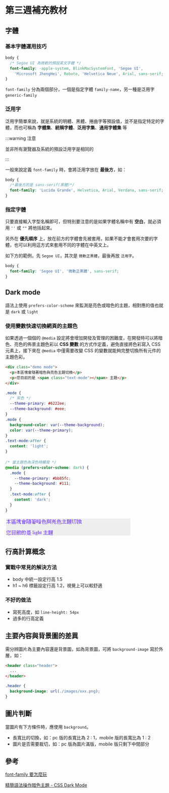 # 第三週補充教材

## 字體

### 基本字體運用技巧

```css
body {
  /* Segoe UI 為微軟的預設英文字體 */
  font-family: -apple-system, BlinkMacSystemFont, 'Segoe UI',
    'Microsoft JhengHei', Roboto, 'Helvetica Neue', Arial, sans-serif;
}
```

`font-family` 分為兩個部分，一個是指定字體 `family-name`，另一種是泛用字 `generic-family`

### 泛用字

泛用字簡單來說，就是系統的明體、黑體、捲曲字等預設值，並不是指定特定的字體，而也可稱為 **字體集**、**統稱字體**、**泛用字集**、**通用字體集** 等

:::warning 注意

並非所有瀏覽器及系統的預設泛用字是相同的

:::

一般來說定義 `font-family` 時，會將泛用字放在 **最後方**，如：

```css
body {
  /*最後方的是 sans-serif(黑體)*/
  font-family: 'Lucida Grande', Helvetica, Arial, Verdana, sans-serif;
}
```

### 指定字體

只要直接輸入字型名稱即可，但特別要注意的是如果字體名稱中有 **空白**，就必須用 `''` 或 `""` 將他括起來。

另外在 **優先順序** 上，放在前方的字體會先被套用，如果不能才會套用次要的字體，也可以利用這方式來套用不同的字體在中英文上。

如下方的範例，先 `Segoe UI`，其次是 `微軟正黑體`，最後再放 `泛用字`。

```css
body {
  font-family: 'Segoe UI', '微軟正黑體', sans-serif;
}
```

## Dark mode

語法上使用 `prefers-color-scheme` 來監測是亮色或暗色的主題，相對應的值也就是 `dark` 或 `light`

### 使用變數快速切換網頁的主題色

如果透過一個個的 `@media` 設定將會增加開發及管理的困難度，在開發時可以將暗色、亮色的佈景主題色彩以 **CSS 變數** 的方式作定義，避免直接將色彩寫入 CSS 元素上，接下來在 `@media` 中僅需要改變 CSS 的變數就能夠完整切換所有元件的主題色彩。

```html
<div class="demo mode">
  <p>本區塊會隨著暗色與亮色主題切換</p>
  <p>您目前的是 <span class="text-mode"></span> 主題</p>
</div>
```

```css
.mode {
  /* 紫色 */
  --theme-primary: #6222ee;
  --theme-background: #eee;
}
.mode {
  background-color: var(--theme-background);
  color: var(--theme-primary);
}
.text-mode:after {
  content: 'light';
}

/* 當主題色為深色時觸發 */
@media (prefers-color-scheme: dark) {
  .mode {
    --theme-primary: #bb85fc;
    --theme-background: #111;
  }
  .text-mode:after {
    content: 'dark';
  }
}
```

![dark mode](./dark-mode.png)

## 行高計算概念

### 實戰中常見的解決方法

- body 中統一設定行高 1.5
- h1 ~ h6 標籤設定行高 1.2，視覺上可以較舒適

### 不好的做法

- 寫死高度，如 `line-height: 54px`
- 過多的行高定義

## 主要內容與背景圖的差異

需分辨圖片為主要內容還是背景圖，如為背景圖，可將 `background-image` 寫於外層，如：

```html
<header class="header">
  ...
</header>
```

```css
.header {
  background-image: url(./images/xxx.png);
}
```

## 圖片判斷

當圖片有下方條件時，應使用 `background`。

- 長寬比的切換，如：pc 版的長寬比為 2 : 1，mobile 版的長寬比為 1 : 2
- 圖片是否需要裁切，如：pc 版為圖片滿版，mobile 版只剩下中間部分

## 參考

[font-family 要怎麼玩](https://wcc723.github.io/css/2014/01/01/font-family/)

[精簡語法操作暗色主題 - CSS Dark Mode](https://wcc723.github.io/css/2019/12/22/css-dark-mode/)
